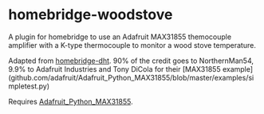 # homebridge-woodstove
A plugin for homebridge to use an Adafruit MAX31855 themocouple amplifier with a K-type thermocouple to monitor a wood stove temperature.

Adapted from [homebridge-dht](https://github.com/NorthernMan54/homebridge-dht).
90% of the credit goes to NorthernMan54, 9.9% to Adafruit Industries and Tony DiCola for their [MAX31855 example] (github.com/adafruit/Adafruit_Python_MAX31855/blob/master/examples/simpletest.py)

Requires [Adafruit_Python_MAX31855](https://github.com/adafruit/Adafruit_Python_MAX31855).
